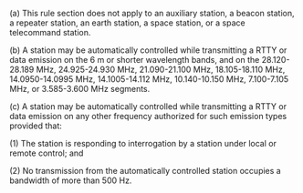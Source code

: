 (a) This rule section does not apply to an auxiliary station, a beacon station, a repeater station, an earth station, a space station, or a space telecommand station.
                                    

(b) A station may be automatically controlled while transmitting a RTTY or data emission on the 6 m or shorter wavelength bands, and on the 28.120-28.189 MHz, 24.925-24.930 MHz, 21.090-21.100 MHz, 18.105-18.110 MHz, 14.0950-14.0995 MHz, 14.1005-14.112 MHz, 10.140-10.150 MHz, 7.100-7.105 MHz, or 3.585-3.600 MHz segments.

(c) A station may be automatically controlled while transmitting a RTTY or data emission on any other frequency authorized for such emission types provided that:

(1) The station is responding to interrogation by a station under local or remote control; and

(2) No transmission from the automatically controlled station occupies a bandwidth of more than 500 Hz.

